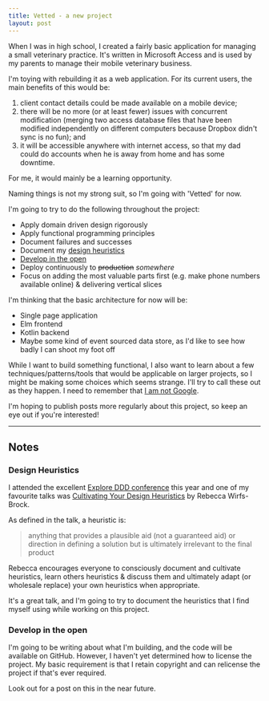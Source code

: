 ```yaml
---
title: Vetted - a new project
layout: post
---
```


When I was in high school, I created a fairly basic application for managing a
small veterinary practice. It's written in Microsoft Access and is used by my
parents to manage their mobile veterinary business.

I'm toying with rebuilding it as a web application. For its current users, the
main benefits of this would be:

1. client contact details could be made available on a mobile device;
2. there will be no more (or at least fewer) issues with concurrent
   modification (merging two access database files that have been modified
   independently on different computers because Dropbox didn't sync is no fun);
   and
3. it will be accessible anywhere with internet access, so that my dad could do
   accounts when he is away from home and has some downtime.

For me, it would mainly be a learning opportunity.

Naming things is not my strong suit, so I'm going with 'Vetted' for now.

I'm going to try to do the following throughout the project:

* Apply domain driven design rigorously
* Apply functional programming principles
* Document failures and successes
* Document my [design heuristics](#design-heuristics)
* [Develop in the open](#develop-in-the-open)
* Deploy continuously to ~~production~~ *somewhere*
* Focus on adding the most valuable parts first (e.g. make phone numbers
  available online) & delivering vertical slices

I'm thinking that the basic architecture for now will be:

* Single page application
* Elm frontend
* Kotlin backend
* Maybe some kind of event sourced data store, as I'd like to see how badly I
  can shoot my foot off

While I want to build something functional, I also want to learn about a few
techniques/patterns/tools that would be applicable on larger projects, so I might
be making some choices which seems strange. I'll try to call these out as they
happen. I need to remember that [I am not Google][unphat].

I'm hoping to publish posts more regularly about this project, so keep an eye
out if you're interested!

------

## Notes

### Design Heuristics

I attended the excellent [Explore DDD conference](http://exploreddd.com/) this
year and one of my favourite talks was [Cultivating Your Design
Heuristics][heuristics-talk] by Rebecca Wirfs-Brock.

As defined in the talk, a heuristic is:

> anything that provides a plausible aid (not a guaranteed aid) or direction in
> defining a solution but is ultimately irrelevant to the final product

Rebecca encourages everyone to consciously document and cultivate heuristics,
learn others heuristics & discuss them and ultimately adapt (or wholesale
replace) your own heuristics when appropriate.

It's a great talk, and I'm going to try to document the heuristics that I find
myself using while working on this project.

### Develop in the open

I'm going to be writing about what I'm building, and the code will be available
on GitHub. However, I haven't yet determined how to license the project. My
basic requirement is that I retain copyright and can relicense the project if
that's ever required.

Look out for a post on this in the near future.

[unphat]: https://blog.bradfieldcs.com/you-are-not-google-84912cf44afb
[heuristics-talk]: https://www.youtube.com/watch?v=fWCt5KWfTuo
